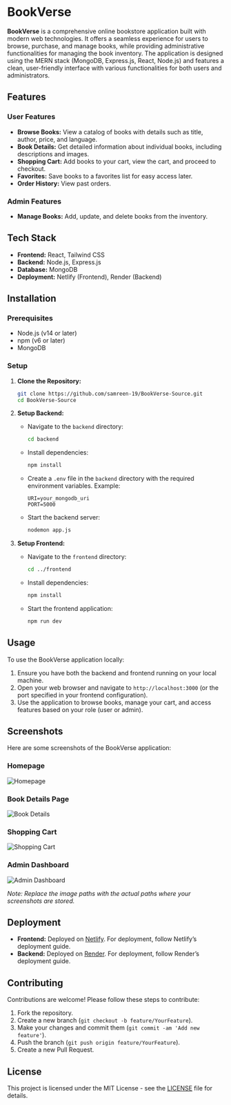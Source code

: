 # BookVerse

**BookVerse** is a comprehensive online bookstore application built with modern web technologies. It offers a seamless experience for users to browse, purchase, and manage books, while providing administrative functionalities for managing the book inventory. The application is designed using the MERN stack (MongoDB, Express.js, React, Node.js) and features a clean, user-friendly interface with various functionalities for both users and administrators.

## Features

### User Features
- **Browse Books:** View a catalog of books with details such as title, author, price, and language.
- **Book Details:** Get detailed information about individual books, including descriptions and images.
- **Shopping Cart:** Add books to your cart, view the cart, and proceed to checkout.
- **Favorites:** Save books to a favorites list for easy access later.
- **Order History:** View past orders.

### Admin Features
- **Manage Books:** Add, update, and delete books from the inventory.

## Tech Stack

- **Frontend:** React, Tailwind CSS
- **Backend:** Node.js, Express.js
- **Database:** MongoDB
- **Deployment:** Netlify (Frontend), Render (Backend)

## Installation

### Prerequisites

- Node.js (v14 or later)
- npm (v6 or later)
- MongoDB

### Setup

1. **Clone the Repository:**

    ```bash
    git clone https://github.com/samreen-19/BookVerse-Source.git
    cd BookVerse-Source
    ```

2. **Setup Backend:**

    - Navigate to the `backend` directory:

        ```bash
        cd backend
        ```

    - Install dependencies:

        ```bash
        npm install
        ```

    - Create a `.env` file in the `backend` directory with the required environment variables. Example:

        ```env
        URI=your_mongodb_uri
        PORT=5000
        ```

    - Start the backend server:

        ```bash
        nodemon app.js
        ```

3. **Setup Frontend:**

    - Navigate to the `frontend` directory:

        ```bash
        cd ../frontend
        ```

    - Install dependencies:

        ```bash
        npm install
        ```

    - Start the frontend application:

        ```bash
        npm run dev
        ```

## Usage

To use the BookVerse application locally:

1. Ensure you have both the backend and frontend running on your local machine.
2. Open your web browser and navigate to `http://localhost:3000` (or the port specified in your frontend configuration).
3. Use the application to browse books, manage your cart, and access features based on your role (user or admin).

## Screenshots

Here are some screenshots of the BookVerse application:

### Homepage
![Homepage](![homepage](https://github.com/user-attachments/assets/3b6c3c31-d922-4d0e-8643-ac0cd2445029)
)

### Book Details Page
![Book Details](![image](https://github.com/user-attachments/assets/f1639de6-124d-4dcb-a4d4-d94e9fddf290)
)

### Shopping Cart
![Shopping Cart](![image](https://github.com/user-attachments/assets/30b2ef04-ec15-4578-a8ca-feba56534fd9)
)

### Admin Dashboard
![Admin Dashboard](![image](https://github.com/user-attachments/assets/593bda01-f1d7-4f44-90df-c35b7fdcc3b0)
)

*Note: Replace the image paths with the actual paths where your screenshots are stored.*

## Deployment

- **Frontend:** Deployed on [Netlify](https://www.netlify.com/). For deployment, follow Netlify’s deployment guide.
- **Backend:** Deployed on [Render](https://render.com/). For deployment, follow Render’s deployment guide.

## Contributing

Contributions are welcome! Please follow these steps to contribute:

1. Fork the repository.
2. Create a new branch (`git checkout -b feature/YourFeature`).
3. Make your changes and commit them (`git commit -am 'Add new feature'`).
4. Push the branch (`git push origin feature/YourFeature`).
5. Create a new Pull Request.

## License

This project is licensed under the MIT License - see the [LICENSE](LICENSE) file for details.
